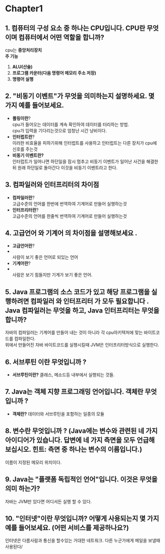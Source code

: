 # Chapter1
## 1. 컴퓨터의 구성 요소 중 하나는 CPU입니다. CPU란 무엇이며 컴퓨터에서 어떤 역할을 합니까?
cpu는 **중앙처리장치**</br>
**주 기능**
1. **ALU(산술)**
2. **프로그램 카운터(다음 명령어 메모리 주소 저장)**
3. **명령어 실행**

## 2. "비동기 이벤트"가 무엇을 의미하는지 설명하세요. 몇 가지 예를 들어보세요.

* **폴링이란**?
</br>cpu가 들어오는 데이터를 계속 확인하여 데이터를 터리하는 방법.
</br>cpu가 입력을 기다리는것으로 엄청난 시간 낭비이다.
* **인터럽트란**?
</br> 이러한 비효율을 피하기위해 인터럽트를 사용하고 인터럽트는 다른 장치가 cpu에 신호를 주는것
* **비동기 이벤트란?**</br>
인터럽트가 일어나면 하던일을 잠시 멈추고 비동기 이벤트가 일어난 사건을 해결한 뒤 원래 하던일로 돌아간다 이것을 비동기 이벤트라고 한다.

## 3. 컴파일러와 인터프리터의 차이점
* **컴파일러란**?
</br>고급수준의 언어를 한번에 번역하여 기계어로 만들어 실행하는것
* **인터프리터란**?
</br>고급수준의 언어를 한줄씩 번역하여 기계어로 만들어 실행하는것

## 4. 고급언어 와 기계어 의 차이점을 설명해보세요 .
* **고급언어란**?
* </br>사람이 보기 좋은 언어로 되있는 언어
* **기계어란**?
* </br>사람은 보기 힘들지만 기계가 보기 좋은 언어.

## 5. Java 프로그램의 소스 코드가 있고 해당 프로그램을 실행하려면 컴파일러 와 인터프리터 가 모두 필요합니다 . Java 컴파일러는 무엇을 하고, Java 인터프리터는 무엇을 합니까?
자바의 컴파일러는 기계어를 만들어 내는 것이 아니라 각 cpu아키텍처에 맞는 바이트코드를 컴파일한다.
</br> 위에서 만들어진 자바 바이트코드를 실행시킬때 JVM은 인터프리터방식으로 실행한다.

## 6. 서브루틴 이란 무엇입니까 ?
* **서브루틴이란?**
클래스, 메소드등 내부에서 실행되는 것들.

## 7. Java는 객체 지향 프로그래밍 언어입니다. 객체란 무엇입니까 ?
* **객체란?**
데이터와 서브루틴을 포함하는 일종의 모듈

## 8. 변수란 무엇입니까 ? (Java에는 변수와 관련된 네 가지 아이디어가 있습니다. 답변에 네 가지 측면을 모두 언급해 보십시오. 힌트: 측면 중 하나는 변수의 이름입니다.)
이름이 지정된 메모리 위치이다.

## 9. Java는 "플랫폼 독립적인 언어"입니다. 이것은 무엇을 의미 하는가?
자바는 JVM만 있다면 어디서든 실행 할 수 있다.

## 10. "인터넷"이란 무엇입니까? 어떻게 사용되는지 몇 가지 예를 들어보세요. (어떤 서비스를 제공하나요?)
인터넷은 다름사람과 통신을 할수있는 거대한 네트워크.
다른 누군가에게 메일을 보낼때 사용된다/
